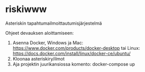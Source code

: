# riskiwww
Asteriskin tapahtumailmoittautumisjärjestelmä

Ohjeet devauksen aloittamiseen:

1. Asenna Docker, Windows ja Mac: https://www.docker.com/products/docker-desktop tai Linux: https://docs.docker.com/install/linux/docker-ce/ubuntu/
2. Kloonaa asteriskiry/ilmot
3. Aja projektin juurikansiossa komento:  docker-compose up
